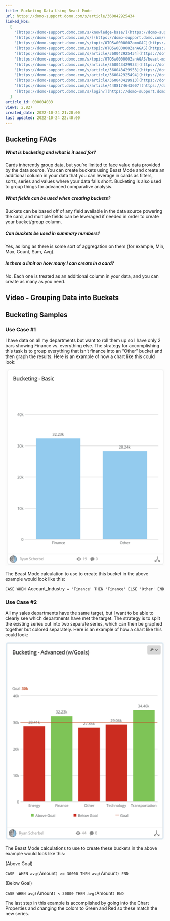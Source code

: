 ```yaml
---
title: Bucketing Data Using Beast Mode
url: https://domo-support.domo.com/s/article/360042925434
linked_kbs:
  [
    '[https://domo-support.domo.com/s/knowledge-base/](https://domo-support.domo.com/s/knowledge-base/)',
    '[https://domo-support.domo.com/s/](https://domo-support.domo.com/s/)',
    '[https://domo-support.domo.com/s/topic/0TO5w000000ZamoGAC](https://domo-support.domo.com/s/topic/0TO5w000000ZamoGAC)',
    '[https://domo-support.domo.com/s/topic/0TO5w000000ZanAGAS](https://domo-support.domo.com/s/topic/0TO5w000000ZanAGAS)',
    '[https://domo-support.domo.com/s/article/360042925434](https://domo-support.domo.com/s/article/360042925434)',
    '[https://domo-support.domo.com/s/topic/0TO5w000000ZanAGAS/beast-mode](https://domo-support.domo.com/s/topic/0TO5w000000ZanAGAS/beast-mode)',
    '[https://domo-support.domo.com/s/article/360043429933](https://domo-support.domo.com/s/article/360043429933)',
    '[https://domo-support.domo.com/s/article/360043429953](https://domo-support.domo.com/s/article/360043429953)',
    '[https://domo-support.domo.com/s/article/360042925494](https://domo-support.domo.com/s/article/360042925494)',
    '[https://domo-support.domo.com/s/article/360043429913](https://domo-support.domo.com/s/article/360043429913)',
    '[https://domo-support.domo.com/s/article/4408174643607](https://domo-support.domo.com/s/article/4408174643607)',
    '[https://domo-support.domo.com/s/login/](https://domo-support.domo.com/s/login/)',
  ]
article_id: 000004083
views: 2,827
created_date: 2022-10-24 21:20:00
last updated: 2022-10-24 22:40:00
---
```


## Bucketing FAQs

##### What is bucketing and what is it used for?

Cards inherently group data, but you’re limited to face value data provided by the data source. You can create buckets using Beast Mode and create an additional column in your data that you can leverage in cards as filters, sorts, series and values where your data falls short. Bucketing is also used to group things for advanced comparative analysis.

##### What fields can be used when creating buckets?

Buckets can be based off of any field available in the data source powering the card, and multiple fields can be leveraged if needed in order to create your bucket/group column.

##### Can buckets be used in summary numbers?

Yes, as long as there is some sort of aggregation on them (for example, Min, Max, Count, Sum, Avg).

##### Is there a limit on how many I can create in a card?

No. Each one is treated as an additional column in your data, and you can create as many as you need.

## Video - Grouping Data into Buckets



## Bucketing Samples

### Use Case #1

I have data on all my departments but want to roll them up so I have only 2 bars showing Finance vs. everything else. The strategy for accomplishing this task is to group everything that isn’t finance into an “Other” bucket and then graph the results. Here is an example of how a chart like this could look:

![Bucketing_basic.png](Bucketing_basic.png)

The Beast Mode calculation to use to create this bucket in the above example would look like this:



`CASE WHEN `Account_Industry` = 'Finance' THEN 'Finance' ELSE 'Other' END`

### Use Case #2

All my sales departments have the same target, but I want to be able to clearly see which departments have met the target. The strategy is to split the existing series out into two separate series, which can then be graphed together but colored separately. Here is an example of how a chart like this could look:

![Bucketing_advanced.png](Bucketing_advanced.png)

The Beast Mode calculations to use to create these buckets in the above example would look like this:

(Above Goal)

`CASE  WHEN avg(`Amount`) >= 30000 THEN avg(`Amount`) END`

(Below Goal)

`CASE WHEN avg(`Amount`) < 30000 THEN avg(`Amount`) END`

The last step in this example is accomplished by going into the Chart Properties and changing the colors to Green and Red so these match the new series.
